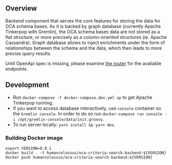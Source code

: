 ## Overview

Backend component that serves the core features for storing the data for OCA schema bases. As it is backed by graph database (currently Apache Tinkerpop with Gremlin), the OCA schema bases data are not stored as a flat structure, or more precisely as a column-oriented structures (ie. Apache Cassandra). Graph database allows to inject enrichments under the form of relationships between the schema and the data, which then leads to more precise query results.

Until OpenApi spec is missing, please examine [the router](https://github.com/THCLab/oca-graph-search/blob/master/src/app.ts) for the available endpoints.

## Development

* Run `docker-compose -f docker-compose.dev.yml up` to get Apache Tinkerpop running.
* If you want to access database interactively, use `console` container so the `Gremlin console`. In order to do so run `docker-compose run console -i /opt/gremlin-console/data/init.groovy`.
* To run server locally: `yarn install && yarn dev`.

### Building Docker image

```
export VERSION=0.0.1
docker build . -t humancolossus/oca-criteria-search-backend:${VERSION}
docker push humancolossus/oca-criteria-search-backend:${VERSION}
```
